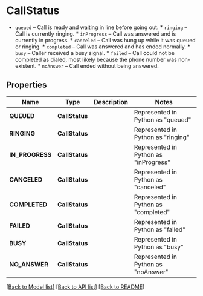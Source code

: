 # CallStatus

* `queued` &ndash; Call is ready and waiting in line before going out. * `ringing` &ndash; Call is currently ringing. * `inProgress` &ndash; Call was answered and is currently in progress. * `canceled` &ndash; Call was hung up while it was queued or ringing. * `completed` &ndash; Call was answered and has ended normally. * `busy` &ndash; Caller received a busy signal. * `failed` &ndash; Call could not be completed as dialed, most likely because the phone number was non-existent. * `noAnswer` &ndash; Call ended without being answered.
## Properties
Name | Type | Description | Notes
------------ | ------------- | ------------- | -------------
| **QUEUED** | **CallStatus** |  | Represented in Python as "queued" |
| **RINGING** | **CallStatus** |  | Represented in Python as "ringing" |
| **IN_PROGRESS** | **CallStatus** |  | Represented in Python as "inProgress" |
| **CANCELED** | **CallStatus** |  | Represented in Python as "canceled" |
| **COMPLETED** | **CallStatus** |  | Represented in Python as "completed" |
| **FAILED** | **CallStatus** |  | Represented in Python as "failed" |
| **BUSY** | **CallStatus** |  | Represented in Python as "busy" |
| **NO_ANSWER** | **CallStatus** |  | Represented in Python as "noAnswer" |

[[Back to Model list]](../README.md#documentation-for-models) [[Back to API list]](../README.md#documentation-for-api-endpoints) [[Back to README]](../README.md)


